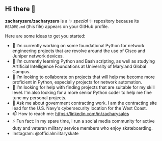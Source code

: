 ## Hi there 👋

**zacharyzero/zacharyzero** is a ✨ _special_ ✨ repository because its `README.md` (this file) appears on your GitHub profile.

Here are some ideas to get you started:

- 🔭 I’m currently working on some foundational Python for network engineering projects that are revolve around the use of Cisco and Juniper network devices. 
- 🌱 I’m currently learning Python and Bash scripting, as well as studying Artificial Intelligence Foundations at University of Maryland Global Campus. 
- 👯 I’m looking to collaborate on projects that will help me become more proficient in Python, especially projects for network automation. 
- 🤔 I’m looking for help with finding projects that are suitable for my skill level. I'm also looking for a more senior Python coder to help me fine tune my personal projects. 
- 💬 Ask me about government contracting work. I am the contracting site lead for the U.S. Navy's cybersecurity location for the West Coast. 
- 📫 How to reach me: https://linkedin.com/in/zacharysales
- ⚡ Fun fact: In my spare time, I run a social media community for active duty and veteran military service members who enjoy skateboarding. 
- Instagram: @officialmilitaryskate 
<!--
